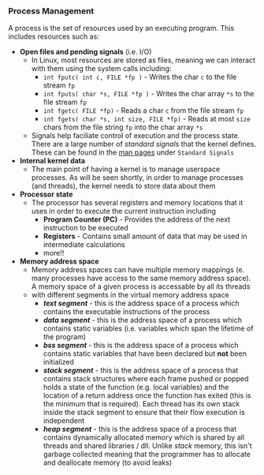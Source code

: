 ### Process Management

A process is the set of resources used by an executing program. This includes resources such as:

- **Open files and pending signals** (i.e. I/O)
  - In Linux, most resources are stored as files, meaning we can interact with them using the system calls including:
    - `int fputc( int c, FILE *fp )` - Writes the char `c` to the file stream `fp`
    - `int fputs( char *s, FILE *fp )` - Writes the char array `*s` to the file stream `fp`
    - `int fgetc( FILE *fp)` - Reads a char `c` from the file stream `fp`
    - `int fgets( char *s, int size, FILE *fp)` - Reads at most `size` chars from the file string `fp` into the char array `*s`
  - Signals help faciliate control of execution and the process state. There are a large number of *standard signals* that the kernel defines. These can be found in the [man pages](https://man7.org/linux/man-pages/man7/signal.7.html) under `Standard Signals`
- **Internal kernel data**
  - The main point of having a kernel is to manage userspace processes. As will be seen shortly, in order to manage processes (and threads), the kernel needs to store data about them 
- **Processor state**
  - The processor has several registers and memory locations that it uses in order to execute the current instruction including
    - **Program Counter (PC)** - Provides the address of the next instruction to be executed
    - **Registers** - Contains small amount of data that may be used in intermediate calculations
    - more!!
- **Memory address space**
  - Memory address spaces can have multiple memory mappings (e. many processes have access to the same memory address space). A memory space of a given process is accessable by all its threads
  - with different segments in the virtual memory address space
    - ***text segment*** - this is the address space of a process which contains the executable instructions of the process
    - ***data segment*** - this is the address space of a process which contains static variables (i.e. variables which span the lifetime of the program)
    - ***bss segment*** - this is the address space of a process which contains static variables that have been declared but **not** been initialized
    - ***stack segment*** - this is the address space of a process that contains stack structures where each frame pushed or popped holds a state of the function (e.g. local variables) and the location of a return address once the function has exited (this is the minimum that is required). Each thread has its own stack inside the stack segment to ensure that their flow execution is independent
    - ***heap segment*** - this is the address space of a process that contains dynamically allocated memory which is shared by all threads and shared libraries / dll. Unlike *stack* memory, this isn't garbage collected meaning that the programmer has to allocate and deallocate memory (to avoid leaks)

